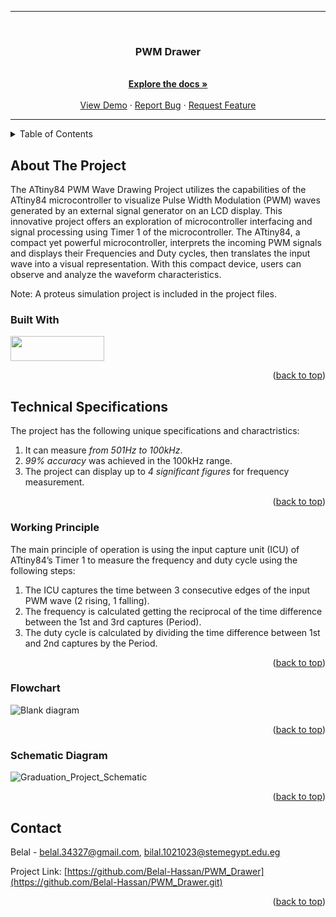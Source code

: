<hr>
<br />
<div align="center">
  <a href="https://github.com/Belal-Hassan/PWM_Drawer">
  </a>
<h3 align="center">PWM Drawer</h3>
  <p align="center">
    <br />
    <a href="https://github.com/Belal-Hassan/PWM_Drawer"><strong>Explore the docs »</strong></a>
    <br />
    <br />
    <a href="https://github.com/Belal-Hassan/PWM_Drawer">View Demo</a>
    ·
    <a href="https://github.com/Belal-Hassan/PWM_Drawer/issues">Report Bug</a>
    ·
    <a href="https://github.com/Belal-Hassan/PWM_Drawer/issues">Request Feature</a>
  </p>
</div>
<hr>


<details>
  <summary>Table of Contents</summary>
  <ol>
    <li>
      <a href="#About-The-Project">About The Project</a>
      <ul>
        <li><a href="#Built-With">Built With</a></li>
      </ul>
    </li>
    <li>
      <a href="#Technical-Specifications">Technical Specifications</a>
      <ul>
        <li><a href="#Working-Principle">Working Principle</a></li>
      </ul>
      <ul>
        <li><a href="#Flowchart">Flowchart</a></li>
      </ul>
      <ul>
        <li><a href="#Schematic-Diagram">Schematic Diagram</a></li>
      </ul>
    </li>
    <li><a href="#Contact">Contact</a></li>
  </ol>
</details>

## About The Project

The ATtiny84 PWM Wave Drawing Project utilizes the capabilities of the ATtiny84 microcontroller to visualize Pulse Width Modulation (PWM) waves generated by an external signal generator 
on an LCD display. This innovative project offers an exploration of microcontroller interfacing and signal processing using Timer 1 of the microcontroller. The ATtiny84, a compact yet powerful 
microcontroller, interprets the incoming PWM signals and displays their Frequencies and Duty cycles, then translates the input wave into a visual representation. With this compact device, users 
can observe and analyze the waveform characteristics. 

Note: A proteus simulation project is included in the project files.

### Built With
<img src="https://www.nicepng.com/png/detail/877-8775163_microchip-technology-logo.png" height = "40" width = "150" >

<p align="right">(<a href="#readme-top">back to top</a>)</p>

## Technical Specifications

The project has the following unique specifications and charactristics:

1. It can measure _from 501Hz to 100kHz_.
2. _99% accuracy_ was achieved in the 100kHz range.
3. The project can display up to _4 significant figures_ for frequency measurement.

<p align="right">(<a href="#readme-top">back to top</a>)</p>

### Working Principle

The main principle of operation is using the input capture unit (ICU) of ATtiny84’s Timer 1 to measure the frequency and duty cycle using the following steps:

1. The ICU captures the time between 3 consecutive edges of the input PWM wave (2 rising, 1 falling).
2. The frequency is calculated getting the reciprocal of the time difference between the 1st and 3rd captures (Period).
3. The duty cycle is calculated by dividing the time difference between 1st and 2nd captures by the Period. 

<p align="right">(<a href="#readme-top">back to top</a>)</p>

### Flowchart

![Blank diagram](https://github.com/Belal-Hassan/PWM_Drawer/assets/141426674/26e98036-5744-434f-81c7-63017fbb7876)

<p align="right">(<a href="#readme-top">back to top</a>)</p>

### Schematic Diagram

![Graduation_Project_Schematic](https://github.com/Belal-Hassan/PWM_Drawer/assets/141426674/9bb0ab7c-1e25-49e2-814c-6e0174301c61)

<p align="right">(<a href="#readme-top">back to top</a>)</p>

## Contact

Belal - belal.34327@gmail.com, bilal.1021023@stemegypt.edu.eg

Project Link: [https://github.com/Belal-Hassan/PWM_Drawer](https://github.com/Belal-Hassan/PWM_Drawer.git)
<p align="right">(<a href="#readme-top">back to top</a>)</p>
